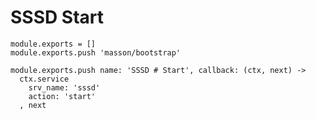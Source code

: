 
# SSSD Start

    module.exports = []
    module.exports.push 'masson/bootstrap'

    module.exports.push name: 'SSSD # Start', callback: (ctx, next) ->
      ctx.service
        srv_name: 'sssd'
        action: 'start'
      , next
